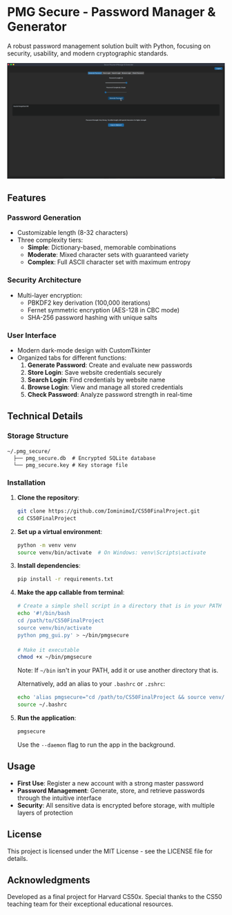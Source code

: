 # PMG Secure - Password Manager & Generator

A robust password management solution built with Python, focusing on security, usability, and modern cryptographic standards.

![PMG Secure Screenshot](assets/screenshot.png)

## Features

### Password Generation
- Customizable length (8-32 characters)
- Three complexity tiers:
  - **Simple**: Dictionary-based, memorable combinations
  - **Moderate**: Mixed character sets with guaranteed variety
  - **Complex**: Full ASCII character set with maximum entropy

### Security Architecture
- Multi-layer encryption:
  - PBKDF2 key derivation (100,000 iterations)
  - Fernet symmetric encryption (AES-128 in CBC mode)
  - SHA-256 password hashing with unique salts

### User Interface
- Modern dark-mode design with CustomTkinter
- Organized tabs for different functions:
  1. **Generate Password**: Create and evaluate new passwords
  2. **Store Login**: Save website credentials securely
  3. **Search Login**: Find credentials by website name
  4. **Browse Login**: View and manage all stored credentials
  5. **Check Password**: Analyze password strength in real-time

## Technical Details

### Storage Structure
```
~/.pmg_secure/ 
  ├── pmg_secure.db  # Encrypted SQLite database 
  └── pmg_secure.key # Key storage file
```

### Installation

1. **Clone the repository**:
   ```bash
   git clone https://github.com/IominimoI/CS50FinalProject.git
   cd CS50FinalProject
   ```

2. **Set up a virtual environment**:
   ```bash
   python -m venv venv
   source venv/bin/activate  # On Windows: venv\Scripts\activate
   ```

3. **Install dependencies**:
   ```bash
   pip install -r requirements.txt
   ```

4. **Make the app callable from terminal**:
   ```bash
   # Create a simple shell script in a directory that is in your PATH
   echo '#!/bin/bash
   cd /path/to/CS50FinalProject
   source venv/bin/activate
   python pmg_gui.py' > ~/bin/pmgsecure
   
   # Make it executable
   chmod +x ~/bin/pmgsecure
   ```
   
   Note: If `~/bin` isn't in your PATH, add it or use another directory that is.
   
   Alternatively, add an alias to your `.bashrc` or `.zshrc`:
   ```bash
   echo 'alias pmgsecure="cd /path/to/CS50FinalProject && source venv/bin/activate && python pmg_gui.py"' >> ~/.bashrc
   source ~/.bashrc
   ```

5. **Run the application**:
   ```bash
   pmgsecure
   ```
   Use the ```--daemon``` flag to run the app in the background.
## Usage

- **First Use**: Register a new account with a strong master password
- **Password Management**: Generate, store, and retrieve passwords through the intuitive interface
- **Security**: All sensitive data is encrypted before storage, with multiple layers of protection

## License

This project is licensed under the MIT License - see the LICENSE file for details.

## Acknowledgments

Developed as a final project for Harvard CS50x. Special thanks to the CS50 teaching team for their exceptional educational resources.
